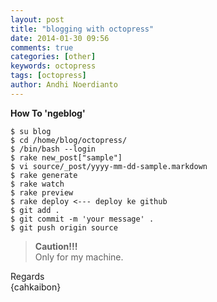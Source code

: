 ```yaml
---
layout: post
title: "blogging with octopress"
date: 2014-01-30 09:56
comments: true
categories: [other]
keywords: octopress
tags: [octopress]
author: Andhi Noerdianto
---
```

**How To 'ngeblog'**
```
$ su blog
$ cd /home/blog/octopress/
$ /bin/bash --login
$ rake new_post["sample"]
$ vi source/_post/yyyy-mm-dd-sample.markdown
$ rake generate
$ rake watch
$ rake preview
$ rake deploy <--- deploy ke github
$ git add .
$ git commit -m 'your message' .
$ git push origin source
```

>**Caution!!!**<br/>
Only for my machine.


Regards<br />
{cahkaibon}
